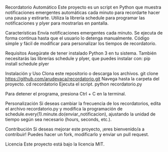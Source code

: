 Recordatorio Automático
Este proyecto es un script en Python que muestra notificaciones emergentes automáticas cada minuto para recordarte hacer una pausa y estirarte. Utiliza la librería schedule para programar las notificaciones y plyer para mostrarlas en pantalla.

Características
Envía notificaciones emergentes cada minuto.
Se ejecuta de forma continua hasta que el usuario lo detenga manualmente.
Código simple y fácil de modificar para personalizar los tiempos de recordatorio.

Requisitos
Asegúrate de tener instalado Python 3 en tu sistema. 
También necesitarás las librerías schedule y plyer, que puedes instalar con:
pip install schedule plyer

Instalación y Uso
Clona este repositorio o descarga los archivos.
git clone https://github.com/arudevaca/recordatorio.git
Navega hasta la carpeta del proyecto.
cd recordatorio
Ejecuta el script.
python recordatorio.py

Para detener el programa, presiona Ctrl + C en la terminal.

Personalización
Si deseas cambiar la frecuencia de los recordatorios, edita el archivo recordatorio.py y modifica la programación de schedule.every(1).minute.do(enviar_notificacion), ajustando la unidad de tiempo según sea necesario (hours, seconds, etc.).

Contribución
Si deseas mejorar este proyecto, ¡eres bienvenido/a a contribuir! Puedes hacer un fork, modificarlo y enviar un pull request.

Licencia
Este proyecto está bajo la licencia MIT.

